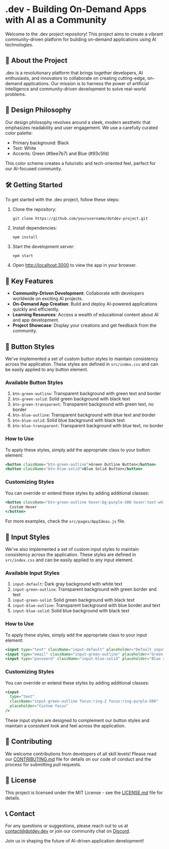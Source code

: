 # .dev - Building On-Demand Apps with AI as a Community

Welcome to the .dev project repository! This project aims to create a vibrant community-driven platform for building on-demand applications using AI technologies.

## 🚀 About the Project

.dev is a revolutionary platform that brings together developers, AI enthusiasts, and innovators to collaborate on creating cutting-edge, on-demand applications. Our mission is to harness the power of artificial intelligence and community-driven development to solve real-world problems.

## 🎨 Design Philosophy

Our design philosophy revolves around a sleek, modern aesthetic that emphasizes readability and user engagement. We use a carefully curated color palette:

- Primary background: Black
- Text: White
- Accents: Green (#6ee7b7) and Blue (#93c5fd)

This color scheme creates a futuristic and tech-oriented feel, perfect for our AI-focused community.

## 🛠️ Getting Started

To get started with the .dev project, follow these steps:

1. Clone the repository:

   ```
   git clone https://github.com/yourusername/dotdev-project.git
   ```

2. Install dependencies:

   ```
   npm install
   ```

3. Start the development server:

   ```
   npm start
   ```

4. Open [http://localhost:3000](http://localhost:3000) to view the app in your browser.

## 🌟 Key Features

- **Community-Driven Development**: Collaborate with developers worldwide on exciting AI projects.
- **On-Demand App Creation**: Build and deploy AI-powered applications quickly and efficiently.
- **Learning Resources**: Access a wealth of educational content about AI and app development.
- **Project Showcase**: Display your creations and get feedback from the community.

## 🎨 Button Styles

We've implemented a set of custom button styles to maintain consistency across the application. These styles are defined in `src/index.css` and can be easily applied to any button element.

### Available Button Styles

1. `btn-green-outline`: Transparent background with green text and border
2. `btn-green-solid`: Solid green background with black text
3. `btn-green-transparent`: Transparent background with green text, no border
4. `btn-blue-outline`: Transparent background with blue text and border
5. `btn-blue-solid`: Solid blue background with black text
6. `btn-blue-transparent`: Transparent background with blue text, no border

### How to Use

To apply these styles, simply add the appropriate class to your button element:

```jsx
<button className="btn-green-outline">Green Outline Button</button>
<button className="btn-blue-solid">Blue Solid Button</button>
```

### Customizing Styles

You can override or extend these styles by adding additional classes:

```jsx
<button className="btn-green-outline hover:bg-purple-500 hover:text-white">
  Custom Hover
</button>
```

For more examples, check the `src/pages/AppIdeas.js` file.

## 📝 Input Styles

We've also implemented a set of custom input styles to maintain consistency across the application. These styles are defined in `src/index.css` and can be easily applied to any input element.

### Available Input Styles

1. `input-default`: Dark gray background with white text
2. `input-green-outline`: Transparent background with green border and text
3. `input-green-solid`: Solid green background with black text
4. `input-blue-outline`: Transparent background with blue border and text
5. `input-blue-solid`: Solid blue background with black text

### How to Use

To apply these styles, simply add the appropriate class to your input element:

```jsx
<input type="text" className="input-default" placeholder="Default input" />
<input type="email" className="input-green-outline" placeholder="Green outline input" />
<input type="password" className="input-blue-solid" placeholder="Blue solid input" />
```

### Customizing Styles

You can override or extend these styles by adding additional classes:

```jsx
<input
  type="text"
  className="input-green-outline focus:ring-2 focus:ring-purple-500"
  placeholder="Custom focus"
/>
```

These input styles are designed to complement our button styles and maintain a consistent look and feel across the application.

## 🤝 Contributing

We welcome contributions from developers of all skill levels! Please read our [CONTRIBUTING.md](CONTRIBUTING.md) file for details on our code of conduct and the process for submitting pull requests.

## 📜 License

This project is licensed under the MIT License - see the [LICENSE.md](LICENSE.md) file for details.

## 📞 Contact

For any questions or suggestions, please reach out to us at contact@dotdev.dev or join our community chat on [Discord](https://discord.gg/dotdev).

Join us in shaping the future of AI-driven application development!
